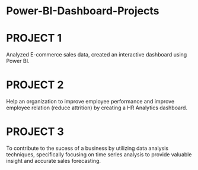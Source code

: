 # Power-BI-Dashboard-Projects
# PROJECT 1
Analyzed E-commerce sales data, created an interactive dashboard using Power BI.
# PROJECT 2
Help an organization to improve employee performance and improve employee relation (reduce 
attrition) by creating a HR Analytics dashboard.
# PROJECT 3
To contribute to the sucess of a business by utilizing data analysis techniques, specifically focusing on 
time series analysis to provide valuable insight and accurate sales forecasting. 
